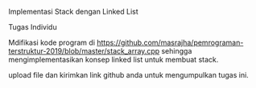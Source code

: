 Implementasi Stack dengan Linked List

Tugas Individu

Mdifikasi kode program di https://github.com/masrajha/pemrograman-terstruktur-2019/blob/master/stack_array.cpp sehingga mengimplementasikan konsep linked list untuk membuat stack.

upload file dan kirimkan link github anda untuk mengumpulkan tugas ini.
